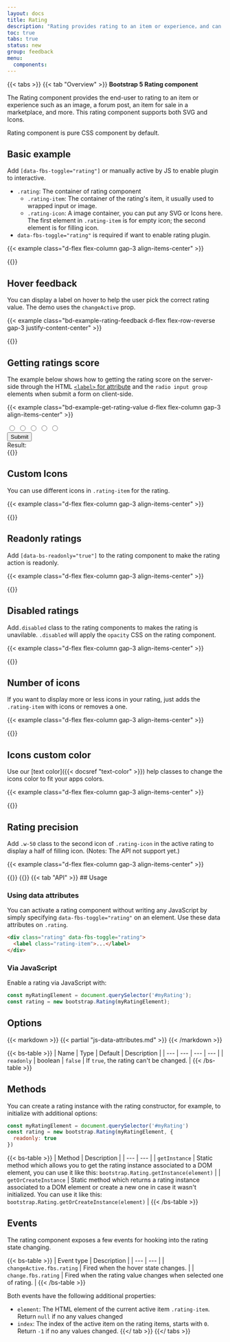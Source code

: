 ```yaml
---
layout: docs
title: Rating
description: "Rating provides rating to an item or experience，and can allow the user to submit a rating of their own."
toc: true
tabs: true
status: new
group: feedback
menu:
  components:
---
```


{{< tabs >}}
{{< tab "Overview" >}}
**Bootstrap 5 Rating component**

The Rating component provides the end-user to rating to an item or experience such as an image, a forum post, an item for sale in a marketplace, and more. This rating component supports both SVG and Icons.

Rating component is pure CSS component by default.

## Basic example 

Add `[data-fbs-toggle="rating"]` or manually active by JS to enable plugin to interactive.

- `.rating`: The container of rating component
  - `.rating-item`: The container of the rating's item, it usually used to wrapped input or image.
  - `.rating-icon`: A image container, you can put any SVG or Icons here. The first element in `.rating-item` is for empty icon; the second element is for filling icon.
- `data-fbs-toggle="rating"` is required if want to enable rating plugin.

{{< example class="d-flex flex-column gap-3 align-items-center" >}}
<div class="rating" data-fbs-toggle="rating">
  <label class="rating-item active">
    <span class="rating-icon"><i class="fa-regular fa-star"></i></span>
    <span class="rating-icon"><i class="fa-solid fa-star"></i></span>
  </label> 
  <label class="rating-item active">
    <span class="rating-icon"><i class="fa-regular fa-star"></i></span>
    <span class="rating-icon"><i class="fa-solid fa-star"></i></span>
  </label>
  <label class="rating-item">
    <span class="rating-icon"><i class="fa-regular fa-star"></i></span>
    <span class="rating-icon"><i class="fa-solid fa-star"></i></span>
  </label>
  <label class="rating-item">
    <span class="rating-icon"><i class="fa-regular fa-star"></i></span>
    <span class="rating-icon"><i class="fa-solid fa-star"></i></span>
  </label>
  <label class="rating-item">
    <span class="rating-icon"><i class="fa-regular fa-star"></i></span>
    <span class="rating-icon"><i class="fa-solid fa-star"></i></span>
  </label>
</div>
<div class="rating" data-fbs-toggle="rating">
  <label class="rating-item">
    <span class="rating-icon"><i class="fa-regular fa-star"></i></span>
    <span class="rating-icon"><i class="fa-solid fa-star"></i></span>
  </label> 
  <label class="rating-item">
    <span class="rating-icon"><i class="fa-regular fa-star"></i></span>
    <span class="rating-icon"><i class="fa-solid fa-star"></i></span>
  </label>
  <label class="rating-item">
    <span class="rating-icon"><i class="fa-regular fa-star"></i></span>
    <span class="rating-icon"><i class="fa-solid fa-star"></i></span>
  </label>
  <label class="rating-item">
    <span class="rating-icon"><i class="fa-regular fa-star"></i></span>
    <span class="rating-icon"><i class="fa-solid fa-star"></i></span>
  </label>
  <label class="rating-item">
    <span class="rating-icon"><i class="fa-regular fa-star"></i></span>
    <span class="rating-icon"><i class="fa-solid fa-star"></i></span>
  </label>
</div>
{{</ example >}}

## Hover feedback

You can display a label on hover to help the user pick the correct rating value. The demo uses the `changeActive` prop.

{{< example class="bd-example-rating-feedback d-flex flex-row-reverse gap-3 justify-content-center" >}}
<div class="bd-w-16" id="rating-feedback"></div>
<div class="rating" data-fbs-toggle="rating">
  <label class="rating-item">
    <span class="rating-icon"><i class="fa-regular fa-star"></i></span>
    <span class="rating-icon"><i class="fa-solid fa-star"></i></span>
  </label> 
  <label class="rating-item">
    <span class="rating-icon"><i class="fa-regular fa-star"></i></span>
    <span class="rating-icon"><i class="fa-solid fa-star"></i></span>
  </label>
  <label class="rating-item">
    <span class="rating-icon"><i class="fa-regular fa-star"></i></span>
    <span class="rating-icon"><i class="fa-solid fa-star"></i></span>
  </label>
  <label class="rating-item">
    <span class="rating-icon"><i class="fa-regular fa-star"></i></span>
    <span class="rating-icon"><i class="fa-solid fa-star"></i></span>
  </label>
  <label class="rating-item">
    <span class="rating-icon"><i class="fa-regular fa-star"></i></span>
    <span class="rating-icon"><i class="fa-solid fa-star"></i></span>
  </label>
</div>
{{</ example >}}

## Getting ratings score

The example below shows how to getting the rating score on the server-side through the HTML [`<label>` for attribute](https://developer.mozilla.org/en-US/docs/Web/HTML/Element/label) and the `radio input group` elements when submit a form on client-side.

{{< example class="bd-example-get-rating-value d-flex flex-column gap-3 align-items-center" >}}
<div class="rating" data-fbs-toggle="rating">
  <label class="rating-item" for="ratingBad">
    <span class="rating-icon"><i class="fa-regular fa-star"></i></span>
    <span class="rating-icon"><i class="fa-solid fa-star"></i></span>
  </label>
  <input type="radio" id="ratingBad" name="exampleRatingScore" value="1" aria-label="Bad" />
  <label class="rating-item" for="ratingPoor">
    <span class="rating-icon"><i class="fa-regular fa-star"></i></span>
    <span class="rating-icon"><i class="fa-solid fa-star"></i></span>
  </label>
  <input type="radio" id="ratingPoor" name="exampleRatingScore"  value="2" aria-label="Poor"/>
  <label class="rating-item" for="ratingOK">
    <span class="rating-icon"><i class="fa-regular fa-star"></i></span>
    <span class="rating-icon"><i class="fa-solid fa-star"></i></span>
  </label>
  <input type="radio" id="ratingOK" name="exampleRatingScore" value="3" aria-label="OK" />
  <label class="rating-item" for="ratingGood">
    <span class="rating-icon"><i class="fa-regular fa-star"></i></span>
    <span class="rating-icon"><i class="fa-solid fa-star"></i></span>
  </label>
  <input type="radio" id="ratingGood" name="exampleRatingScore" value="4" aria-label="Good" />
  <label class="rating-item" for="ratingExcellent">
    <span class="rating-icon"><i class="fa-regular fa-star"></i></span>
    <span class="rating-icon"><i class="fa-solid fa-star"></i></span>
  </label>
  <input type="radio" id="ratingExcellent" name="exampleRatingScore" value="5" aria-label="Excellent" />
</div>
<button type="button" class="btn btn-primary">Submit</button>
<div>Result: <label id="scoreResult"></label></div>
{{</ example >}}

## Custom Icons

You can use different icons in `.rating-item` for the rating.

{{< example class="d-flex flex-column gap-3 align-items-center" >}}
<div class="rating" data-fbs-toggle="rating">
  <label class="rating-item">
    <span class="rating-icon"><i class="fa-regular fa-heart"></i></span>
    <span class="rating-icon"><i class="fa-solid fa-heart"></i></span>
  </label> 
  <label class="rating-item">
    <span class="rating-icon"><i class="fa-regular fa-heart"></i></span>
    <span class="rating-icon"><i class="fa-solid fa-heart"></i></span>
  </label>
  <label class="rating-item">
    <span class="rating-icon"><i class="fa-regular fa-heart"></i></span>
    <span class="rating-icon"><i class="fa-solid fa-heart"></i></span>
  </label>
  <label class="rating-item">
    <span class="rating-icon"><i class="fa-regular fa-heart"></i></span>
    <span class="rating-icon"><i class="fa-solid fa-heart"></i></span>
  </label>
  <label class="rating-item">
    <span class="rating-icon"><i class="fa-regular fa-heart"></i></span>
    <span class="rating-icon"><i class="fa-solid fa-heart"></i></span>
  </label>
</div>
{{</ example >}}

## Readonly ratings

Add `[data-bs-readonly="true"]` to the rating component to make the rating action is readonly.

{{< example class="d-flex flex-column gap-3 align-items-center" >}}
<div class="rating" data-fbs-toggle="rating" data-bs-readonly="true">
  <label class="rating-item active">
    <span class="rating-icon"><i class="fa-regular fa-star"></i></span>
    <span class="rating-icon"><i class="fa-solid fa-star"></i></span>
  </label> 
  <label class="rating-item active">
    <span class="rating-icon"><i class="fa-regular fa-star"></i></span>
    <span class="rating-icon"><i class="fa-solid fa-star"></i></span>
  </label>
  <label class="rating-item">
    <span class="rating-icon"><i class="fa-regular fa-star"></i></span>
    <span class="rating-icon"><i class="fa-solid fa-star"></i></span>
  </label>
  <label class="rating-item">
    <span class="rating-icon"><i class="fa-regular fa-star"></i></span>
    <span class="rating-icon"><i class="fa-solid fa-star"></i></span>
  </label>
  <label class="rating-item">
    <span class="rating-icon"><i class="fa-regular fa-star"></i></span>
    <span class="rating-icon"><i class="fa-solid fa-star"></i></span>
  </label>
</div>
{{</ example >}}

## Disabled ratings

Add`.disabled` class to the rating components to makes the rating is unavilable. `.disabled` will apply the `opacity` CSS on the rating component.

{{< example class="d-flex flex-column gap-3 align-items-center" >}}
<div class="rating disabled" data-fbs-toggle="rating">
  <label class="rating-item">
    <span class="rating-icon"><i class="fa-regular fa-star"></i></span>
    <span class="rating-icon"><i class="fa-solid fa-star"></i></span>
  </label> 
  <label class="rating-item">
    <span class="rating-icon"><i class="fa-regular fa-star"></i></span>
    <span class="rating-icon"><i class="fa-solid fa-star"></i></span>
  </label>
  <label class="rating-item">
    <span class="rating-icon"><i class="fa-regular fa-star"></i></span>
    <span class="rating-icon"><i class="fa-solid fa-star"></i></span>
  </label>
  <label class="rating-item">
    <span class="rating-icon"><i class="fa-regular fa-star"></i></span>
    <span class="rating-icon"><i class="fa-solid fa-star"></i></span>
  </label>
  <label class="rating-item">
    <span class="rating-icon"><i class="fa-regular fa-star"></i></span>
    <span class="rating-icon"><i class="fa-solid fa-star"></i></span>
  </label>
</div>
{{</ example >}}

## Number of icons

If you want to display more or less icons in your rating, just adds the `.rating-item` with icons or removes a one.

{{< example class="d-flex flex-column gap-3 align-items-center" >}}
<div class="rating" data-fbs-toggle="rating">
  <label class="rating-item">
    <span class="rating-icon"><i class="fa-regular fa-star"></i></span>
    <span class="rating-icon"><i class="fa-solid fa-star"></i></span>
  </label> 
  <label class="rating-item">
    <span class="rating-icon"><i class="fa-regular fa-star"></i></span>
    <span class="rating-icon"><i class="fa-solid fa-star"></i></span>
  </label>
  <label class="rating-item">
    <span class="rating-icon"><i class="fa-regular fa-star"></i></span>
    <span class="rating-icon"><i class="fa-solid fa-star"></i></span>
  </label>
  <label class="rating-item">
    <span class="rating-icon"><i class="fa-regular fa-star"></i></span>
    <span class="rating-icon"><i class="fa-solid fa-star"></i></span>
  </label>
  <label class="rating-item">
    <span class="rating-icon"><i class="fa-regular fa-star"></i></span>
    <span class="rating-icon"><i class="fa-solid fa-star"></i></span>
  </label>
  <label class="rating-item">
    <span class="rating-icon"><i class="fa-regular fa-star"></i></span>
    <span class="rating-icon"><i class="fa-solid fa-star"></i></span>
  </label>
  <label class="rating-item">
    <span class="rating-icon"><i class="fa-regular fa-star"></i></span>
    <span class="rating-icon"><i class="fa-solid fa-star"></i></span>
  </label>
  <label class="rating-item">
    <span class="rating-icon"><i class="fa-regular fa-star"></i></span>
    <span class="rating-icon"><i class="fa-solid fa-star"></i></span>
  </label>
  <label class="rating-item">
    <span class="rating-icon"><i class="fa-regular fa-star"></i></span>
    <span class="rating-icon"><i class="fa-solid fa-star"></i></span>
  </label>
  <label class="rating-item">
    <span class="rating-icon"><i class="fa-regular fa-star"></i></span>
    <span class="rating-icon"><i class="fa-solid fa-star"></i></span>
  </label>
</div>
{{</ example >}}

## Icons custom color

Use our [text color]({{< docsref "text-color" >}}) help classes to change the icons color to fit your apps colors.

{{< example class="d-flex flex-column gap-3 align-items-center" >}}
<div class="rating text-primary" data-fbs-toggle="rating">
  <label class="rating-item active">
    <span class="rating-icon"><i class="fa-regular fa-star"></i></span>
    <span class="rating-icon"><i class="fa-solid fa-star"></i></span>
  </label> 
  <label class="rating-item active">
    <span class="rating-icon"><i class="fa-regular fa-star"></i></span>
    <span class="rating-icon"><i class="fa-solid fa-star"></i></span>
  </label>
  <label class="rating-item active text-secondary">
    <span class="rating-icon"><i class="fa-regular fa-star"></i></span>
    <span class="rating-icon"><i class="fa-solid fa-star"></i></span>
  </label>
  <label class="rating-item text-secondary">
    <span class="rating-icon"><i class="fa-regular fa-star"></i></span>
    <span class="rating-icon"><i class="fa-solid fa-star"></i></span>
  </label>
  <label class="rating-item text-secondary">
    <span class="rating-icon"><i class="fa-regular fa-star"></i></span>
    <span class="rating-icon"><i class="fa-solid fa-star"></i></span>
  </label>
</div>
{{</ example >}}

## Rating precision

Add `.w-50` class to the second icon of `.rating-icon` in the active rating to display a half of filling icon. (Notes: The API not support yet.)

{{< example class="d-flex flex-column gap-3 align-items-center" >}}
<div class="rating" data-fbs-toggle="rating" data-bs-readonly="true">
  <label class="rating-item active">
    <span class="rating-icon"><i class="fa-regular fa-star"></i></span>
    <span class="rating-icon"><i class="fa-solid fa-star"></i></span>
  </label> 
  <label class="rating-item active">
    <span class="rating-icon"><i class="fa-regular fa-star"></i></span>
    <span class="rating-icon w-50"><i class="fa-solid fa-star"></i></span>
  </label>
  <label class="rating-item">
    <span class="rating-icon"><i class="fa-regular fa-star"></i></span>
    <span class="rating-icon"><i class="fa-solid fa-star"></i></span>
  </label>
  <label class="rating-item">
    <span class="rating-icon"><i class="fa-regular fa-star"></i></span>
    <span class="rating-icon"><i class="fa-solid fa-star"></i></span>
  </label>
  <label class="rating-item">
    <span class="rating-icon"><i class="fa-regular fa-star"></i></span>
    <span class="rating-icon"><i class="fa-solid fa-star"></i></span>
  </label>
</div>
{{</ example >}}
{{</ tab >}}
{{< tab "API" >}}
## Usage

### Using data attributes
You can activate a rating component without writing any JavaScript by simply specifying `data-fbs-toggle="rating"` on an element. Use these data attributes on `.rating`.

```html
<div class="rating" data-fbs-toggle="rating">
  <label class="rating-item">...</label>
</div>
```

### Via JavaScript

Enable a rating via JavaScript with:

```js
const myRatingElement = document.querySelector('#myRating');
const rating = new bootstrap.Rating(myRatingElement);
```

## Options

{{< markdown >}}
{{< partial "js-data-attributes.md" >}}
{{< /markdown >}}

{{< bs-table >}}
| Name | Type | Default | Description |
| --- | --- | --- | --- |
| `readonly` | boolean | `false` | If `true`, the rating can't be changed. |
{{< /bs-table >}}

## Methods

You can create a rating instance with the rating constructor, for example, to initialize with additional options:

```js
const myRatingElement = document.querySelector('#myRating')
const rating = new bootstrap.Rating(myRatingElement, {
  readonly: true
})
```


{{< bs-table >}}
| Method | Description |
| --- | --- |
| `getInstance` | Static method which allows you to get the rating instance associated to a DOM element, you can use it like this: `bootstrap.Rating.getInstance(element)` |
| `getOrCreateInstance` | Static method which returns a rating instance associated to a DOM element or create a new one in case it wasn't initialized. You can use it like this: `bootstrap.Rating.getOrCreateInstance(element)` |
{{< /bs-table >}}

## Events

The rating component exposes a few events for hooking into the rating state changing.

{{< bs-table >}}
| Event type | Description |
| --- | --- |
| `changeActive.fbs.rating` | Fired when the hover state changes. |
| `change.fbs.rating` | Fired when the rating value changes when selected one of rating. |
{{< /bs-table >}}

Both events have the following additional properties:

- `element`: The HTML element of the current active item `.rating-item`. Return `null` if no any values changed
- `index`: The index of the active item on the rating items, starts with `0`. Return `-1` if no any values changed.
{{</ tab >}}
{{</ tabs >}}
